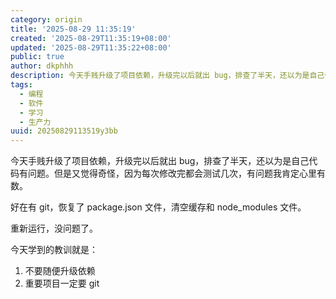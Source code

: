 ```yaml
---
category: origin
title: '2025-08-29 11:35:19'
created: '2025-08-29T11:35:19+08:00'
updated: '2025-08-29T11:35:22+08:00'
public: true
author: dkphhh
description: 今天手贱升级了项目依赖，升级完以后就出 bug，排查了半天，还以为是自己代码有问题。但是又觉得奇怪……
tags:
  - 编程
  - 软件
  - 学习
  - 生产力
uuid: 20250829113519y3bb
---
```


今天手贱升级了项目依赖，升级完以后就出 bug，排查了半天，还以为是自己代码有问题。但是又觉得奇怪，因为每次修改完都会测试几次，有问题我肯定心里有数。

好在有 git，恢复了 package.json 文件，清空缓存和 node_modules 文件。

重新运行，没问题了。

今天学到的教训就是：

1. 不要随便升级依赖
2. 重要项目一定要 git
